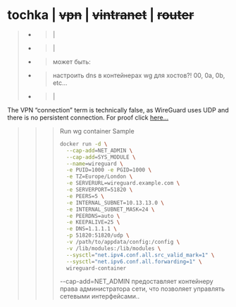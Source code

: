 #  tochka | ~~vpn~~ | ~~vintranet~~ | ~~router~~ 

> - > |
> - > |
> - > может быть:
> - > настроить dns в контейнерах wg для хостов?! 00, 0a, 0b, etc...
> - > |

The VPN “connection” term is technically false, as WireGuard uses UDP and there is no persistent connection. For proof click [here…](https://ubuntu.com/server/docs/wireguard-vpn-introduction#main-content)

>>> Run wg container Sample
>>> ```sh
>>> docker run -d \
>>>   --cap-add=NET_ADMIN \
>>>   --cap-add=SYS_MODULE \
>>>   --name=wireguard \
>>>   -e PUID=1000 -e PGID=1000 \
>>>   -e TZ=Europe/London \
>>>   -e SERVERURL=wireguard.example.com \
>>>   -e SERVERPORT=51820 \
>>>   -e PEERS=5 \
>>>   -e INTERNAL_SUBNET=10.13.13.0 \
>>>   -e INTERNAL_SUBNET_MASK=24 \
>>>   -e PEERDNS=auto \
>>>   -e KEEPALIVE=25 \
>>>   -e DNS=1.1.1.1 \
>>>   -p 51820:51820/udp \
>>>   -v /path/to/appdata/config:/config \
>>>   -v /lib/modules:/lib/modules \
>>>   --sysctl="net.ipv4.conf.all.src_valid_mark=1" \
>>>   --sysctl="net.ipv6.conf.all.forwarding=1" \
>>>   wireguard-container
>>> ```
>>> --cap-add=NET_ADMIN предоставляет контейнеру права администратора сети, что позволяет управлять сетевыми интерфейсами..
